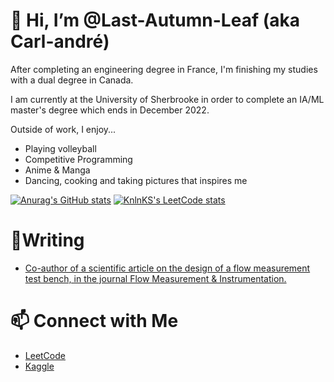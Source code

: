 # 👋 Hi, I’m @Last-Autumn-Leaf (aka Carl-andré)

After completing an engineering degree in France, I'm finishing my studies with a dual degree in Canada. 

I am currently at the University of Sherbrooke in order to complete an IA/ML master's degree which ends in December 2022.

Outside of work, I enjoy...
- Playing volleyball
- Competitive Programming
- Anime & Manga
- Dancing, cooking and taking pictures that inspires me

[![Anurag's GitHub stats](https://github-readme-stats.vercel.app/api?username=Last-Autumn-Leaf)](https://github.com/anuraghazra/github-readme-stats)
[![KnlnKS's LeetCode stats](https://leetcode-stats-six.vercel.app/?username=Last-Autumn-Leaf&theme=dark)](https://github.com/KnlnKS/leetcode-stats)

# 📝Writing
- [Co-author of a scientific article on the design of a flow measurement test bench, in the journal Flow Measurement & Instrumentation.](https://linkinghub.elsevier.com/retrieve/pii/S0955598622000188)

# 📫 Connect with Me
<!---
- [Portfolio](https://www.linkedin.com/in/carl-andré-gassette/)
- [Linkedin](https://www.linkedin.com/in/carl-andré-gassette/)
--->
- [LeetCode](https://leetcode.com/Last-Autumn-Leaf )
- [Kaggle](https://www.kaggle.com/lastautumnleaf)

<!---
Last-Autumn-Leaf/Last-Autumn-Leaf is a ✨ special ✨ repository because its `README.md` (this file) appears on your GitHub profile.
You can click the Preview link to take a look at your changes.
--->
